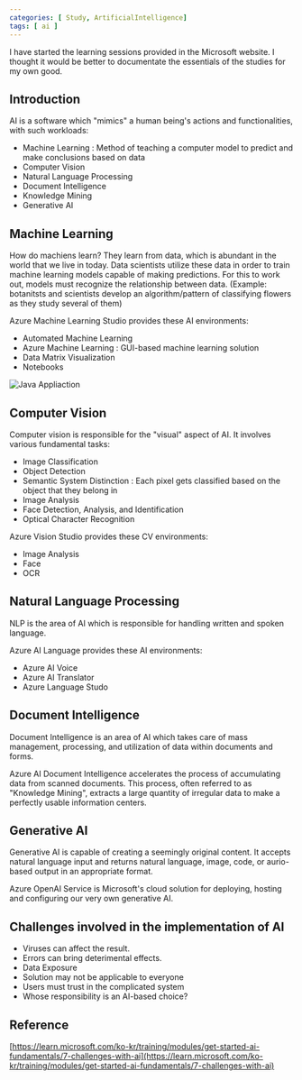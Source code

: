```yaml
---
categories: [ Study, ArtificialIntelligence]
tags: [ ai ] 
---
```


I have started the learning sessions provided in the Microsoft website. I thought it would be better to documentate the essentials of the studies for my own good.


## Introduction
AI is a software which "mimics" a human being's actions and functionalities, with such workloads:
- Machine Learning : Method of teaching a computer model to predict and make conclusions based on data
- Computer Vision
- Natural Language Processing
- Document Intelligence
- Knowledge Mining
- Generative AI


## Machine Learning
How do machiens learn? They learn from data, which is abundant in the world that we live in today. Data scientists utilize these data in order to train machine learning models capable of making predictions. For this to work out, models must recognize the relationship between data. (Example: botanitsts and scientists develop an algorithm/pattern of classifying flowers as they study several of them)

Azure Machine Learning Studio provides these AI environments:
- Automated Machine Learning
- Azure Machine Learning : GUI-based machine learning solution
- Data Matrix Visualization
- Notebooks

![Java Appliaction](https://github.com/govltjsdnd24/govltjsdnd24.github.io/assets/38126462/ec1bd74d-9c57-46ae-82db-ee0d22d7ca50)



## Computer Vision
Computer vision is responsible for the "visual" aspect of AI. It involves various fundamental tasks:
- Image Classification
- Object Detection
- Semantic System Distinction : Each pixel gets classified based on the object that they belong in
- Image Analysis
- Face Detection, Analysis, and Identification
- Optical Character Recognition

Azure Vision Studio provides these CV environments:
- Image Analysis
- Face
- OCR


## Natural Language Processing

NLP is the area of AI which is responsible for handling written and spoken language.

Azure AI Language provides these AI environments:
- Azure AI Voice
- Azure AI Translator
- Azure Language Studo


## Document Intelligence
Document Intelligence is an area of AI which takes care of mass management, processing, and utilization of data within documents and forms. 

Azure AI Document Intelligence accelerates the process of accumulating data from scanned documents. This process, often referred to as "Knowledge Mining", extracts a large quantity of irregular data to make a perfectly usable information centers. 



## Generative AI
Generative AI is capable of creating a seemingly original content. It accepts natural language input and returns natural language, image, code, or aurio-based output in an appropriate format.

Azure OpenAI Service is Microsoft's cloud solution for deploying, hosting and configuring our very own generative AI.


## Challenges involved in the implementation of AI
- Viruses can affect the result.
- Errors can bring deterimental effects.
- Data Exposure
- Solution may not be applicable to everyone
- Users must trust in the complicated system
- Whose responsibility is an AI-based choice?


## Reference

[https://learn.microsoft.com/ko-kr/training/modules/get-started-ai-fundamentals/7-challenges-with-ai](https://learn.microsoft.com/ko-kr/training/modules/get-started-ai-fundamentals/7-challenges-with-ai)

